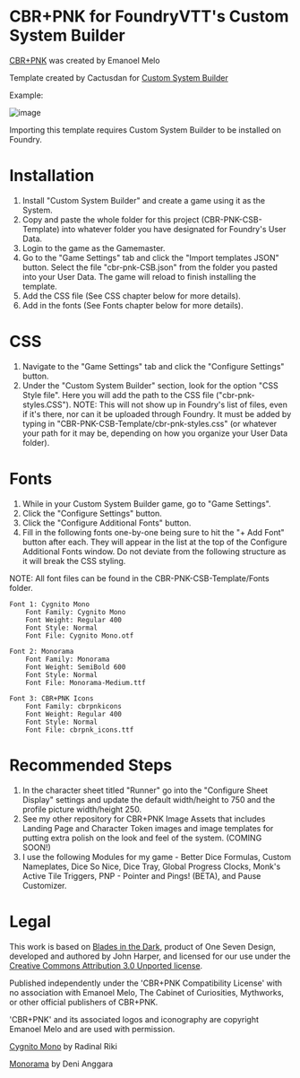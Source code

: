 
# CBR+PNK for FoundryVTT's Custom System Builder

[CBR+PNK](https://emanoelmelo.itch.io/cbrpnk-core) was created by Emanoel Melo

Template created by Cactusdan for [Custom System Builder](https://gitlab.com/custom-system-builder/custom-system-builder)

Example:

![image](https://github.com/cactusdanny/CBR-PNK-CSB-Template/assets/62324343/ad4f1ca6-c427-4fe5-8a5e-2bb762e23577)

Importing this template requires Custom System Builder to be installed on Foundry.

# Installation

1. Install "Custom System Builder" and create a game using it as the System.
2. Copy and paste the whole folder for this project (CBR-PNK-CSB-Template) into whatever folder you have designated for Foundry's User Data.
3. Login to the game as the Gamemaster.
4. Go to the "Game Settings" tab and click the "Import templates JSON" button.  Select the file "cbr-pnk-CSB.json" from the folder you pasted into your User Data.  The game will reload to finish installing the template.
5. Add the CSS file (See CSS chapter below for more details).
6. Add in the fonts (See Fonts chapter below for more details).

# CSS

1. Navigate to the "Game Settings" tab and click the "Configure Settings" button.
2. Under the "Custom System Builder" section, look for the option "CSS Style file". Here you will add the path to the CSS file ("cbr-pnk-styles.CSS").
NOTE: This will not show up in Foundry's list of files, even if it's there, nor can it be uploaded through Foundry. It must be added by typing in "CBR-PNK-CSB-Template/cbr-pnk-styles.css" (or whatever your path for it may be, depending on how you organize your User Data folder).

# Fonts

1. While in your Custom System Builder game, go to "Game Settings".
2. Click the "Configure Settings" button.
3. Click the "Configure Additional Fonts" button.
4. Fill in the following fonts one-by-one being sure to hit the "+ Add Font" button after each. They will appear in the list at the top of the Configure Additional Fonts window.  Do not deviate from the following structure as it will break the CSS styling. 

NOTE: All font files can be found in the CBR-PNK-CSB-Template/Fonts folder.

	Font 1: Cygnito Mono
		Font Family: Cygnito Mono
		Font Weight: Regular 400
		Font Style: Normal
		Font File: Cygnito Mono.otf

	Font 2: Monorama
		Font Family: Monorama
		Font Weight: SemiBold 600
		Font Style: Normal
		Font File: Monorama-Medium.ttf

	Font 3: CBR+PNK Icons
		Font Family: cbrpnkicons
		Font Weight: Regular 400
		Font Style: Normal
		Font File: cbrpnk_icons.ttf

# Recommended Steps

1. In the character sheet titled "Runner" go into the "Configure Sheet Display" settings and update the default width/height to 750 and the profile picture width/height 250.
2. See my other repository for CBR+PNK Image Assets that includes Landing Page and Character Token images and image templates for putting extra polish on the look and feel of the system. (COMING SOON!)
3. I use the following Modules for my game - Better Dice Formulas, Custom Nameplates, Dice So Nice, Dice Tray, Global Progress Clocks, Monk's Active Tile Triggers, PNP - Pointer and Pings! (BETA), and Pause Customizer.

# Legal
This work is based on [Blades in the Dark](http://www.bladesinthedark.com/), product of One Seven Design, developed and authored by John Harper, and licensed for our use under the [Creative Commons Attribution 3.0 Unported license](http://creativecommons.org/licenses/by/3.0/).

Published independently under the 'CBR+PNK Compatibility License' with no association with Emanoel Melo, The Cabinet of Curiosities, Mythworks, or other official publishers of CBR+PNK.

'CBR+PNK' and its associated logos and iconography are copyright Emanoel Melo and are used with permission.

[Cygnito Mono](https://www.behance.net/gallery/76048171/Cygnito-Mono-New-Modular-Font) by Radinal Riki

[Monorama](https://www.behance.net/gallery/38542901/Monorama) by Deni Anggara